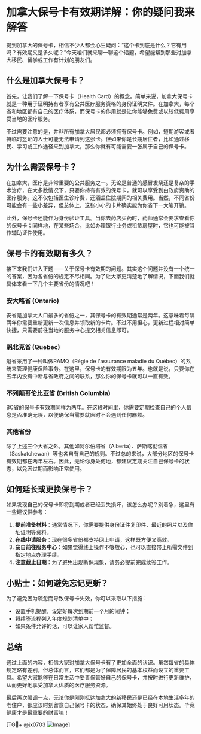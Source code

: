 # 加拿大保号卡有效期详解：你的疑问我来解答

提到加拿大的保号卡，相信不少人都会心生疑问：“这个卡到底是什么？它有用吗？有效期又是多久呢？”今天咱们就来聊一聊这个话题，希望能帮到那些对加拿大移民、留学或工作有计划的朋友们。

## 什么是加拿大保号卡？

首先，让我们了解一下保号卡（Health Card）的概念。简单来说，加拿大保号卡就是一种用于证明持有者享有公共医疗服务资格的身份证明文件。在加拿大，每个省和地区都有自己的医疗体系，而保号卡的作用就是让你能够免费或以较低费用享受当地的医疗服务。

不过需要注意的是，并非所有加拿大居民都必须拥有保号卡。例如，短期游客或者持临时签证的人士可能无法申请到这张卡。但如果你是长期居住者，比如通过移民、学习或工作途径来到加拿大，那么你就有可能需要一张属于自己的保号卡。

## 为什么需要保号卡？

在加拿大，医疗是非常重要的公共服务之一。无论是普通的感冒发烧还是复杂的手术治疗，在大多数情况下，只要你持有有效的保号卡，就可以享受到由政府资助的医疗服务。这不仅包括医生诊疗费，还涵盖住院期间的相关费用。当然，不同省份可能会有一些小差异，但总体上，这张小小的卡片确实能为你省下一大笔开销。

此外，保号卡还能作为身份验证工具。当你去药店买药时，药师通常会要求查看你的保号卡；同样地，在某些场合，比如办理银行业务或租赁房屋时，它也可能被当作辅助证件使用。

## 保号卡的有效期有多久？

接下来我们进入正题——关于保号卡有效期的问题。其实这个问题并没有一个统一的答案，因为各省份的规定不尽相同。为了让大家更清楚地了解情况，下面我们就具体来看一下几个主要省份的情况吧！

### 安大略省 (Ontario)
安省是加拿大人口最多的省份之一，其保号卡的有效期通常是两年。这意味着每隔两年你需要重新更新一次信息并领取新的卡片。不过不用担心，更新过程相对简单快捷，只需要前往当地的服务中心提交相关信息即可。

### 魁北克省 (Quebec)
魁省采用了一种叫做RAMQ（Régie de l'assurance maladie du Québec）的系统来管理健康保险事务。在这里，保号卡的有效期限为五年。也就是说，只要你在五年内没有中断与省政府之间的联系，那么你的保号卡就可以一直有效。

### 不列颠哥伦比亚省 (British Columbia)
BC省的保号卡有效期同样为两年。在这段时间里，你需要定期检查自己的个人信息是否准确无误，以便确保当需要就医时不会遇到任何麻烦。

### 其他省份
除了上述三个大省之外，其他如阿尔伯塔省（Alberta）、萨斯喀彻温省（Saskatchewan）等也各自有自己的规则。不过总的来说，大部分地区的保号卡有效期都在两年左右。因此，无论你身处何地，都建议定期关注自己保号卡的状态，以免因过期而影响正常使用。

## 如何延长或更换保号卡？

如果发现自己的保号卡即将到期或者已经丢失损坏，该怎么办呢？别着急，这里有一些建议供参考：

1. **提前准备材料**：通常情况下，你需要提供身份证件复印件、最近的照片以及住址证明等资料。
2. **在线申请服务**：现在很多省份都支持网上申请，这样既方便又高效。
3. **亲自前往服务中心**：如果觉得线上操作不够放心，也可以直接带上所需文件到指定地点办理手续。
4. **注意截止日期**：为了避免出现断保现象，请务必提前完成续签工作。

## 小贴士：如何避免忘记更新？

为了避免因为疏忽而导致保号卡失效，你可以采取以下措施：
- 设置手机提醒，设定好每次到期前一个月的闹钟；
- 将续签流程列入年度规划清单中；
- 如果条件允许的话，可以让家人帮忙监督。

## 总结

通过上面的内容，相信大家对加拿大保号卡有了更加全面的认识。虽然每省的具体规定略有差别，但总体而言，它们都是为了保障居民的基本权益而设立的重要工具。希望大家能够在日常生活中妥善保管好自己的保号卡，并按时进行更新维护，从而更好地享受加拿大优质的医疗服务资源。

最后再次强调一点，无论你是刚刚抵达加拿大的新移民还是已经在本地生活多年的老住户，都应该时刻留意自己保号卡的状态，确保其始终处于良好可用状态。毕竟健康才是最重要的财富嘛！

[TG💪+ @jx0703 ![Image](https://github.com/user-attachments/assets/dbca1d08-cadb-493c-b0ec-ad6f7a83f270)]